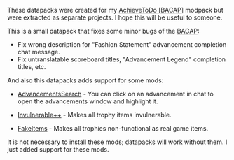 These datapacks were created for my [AchieveToDo [BACAP]](https://modrinth.com/modpack/achievetodo) modpack but were extracted as separate projects. I hope this will be useful to someone.

This is a small datapack that fixes some minor bugs of the [BACAP](https://modrinth.com/datapack/blazeandcaves-advancements-pack):

- Fix wrong description for "Fashion Statement" advancement completion chat message.
- Fix untranslatable scoreboard titles, "Advancement Legend" completion titles, etc.

And also this datapacks adds support for some mods:

- [AdvancementsSearch](https://modrinth.com/mod/advancementssearch) - You can click on an advancement in chat to open the advancements window and highlight it.

- [Invulnerable++](https://modrinth.com/mod/invulnerable++) - Makes all trophy items invulnerable.

- [FakeItems](https://modrinth.com/mod/fakeitems) - Makes all trophies non-functional as real game items.

It is not necessary to install these mods; datapacks will work without them. I just added support for these mods.